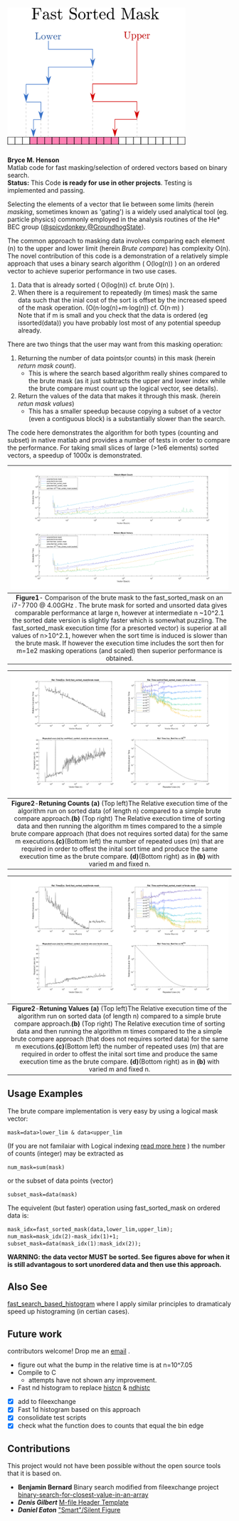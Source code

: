 # <img src="logo.png" alt="/figs/logo" width="400"/> 
**Bryce M. Henson**  
Matlab code for fast masking/selection of ordered vectors based on binary search.  
**Status:** This Code **is ready for use in other projects**. Testing is implemented and passing.  

Selecting the elements of a vector that lie between some limits (herein *masking*, sometimes known as 'gating') is a widely used analytical tool (eg. particle physics) commonly employed in the analysis routines of the He* BEC group ([@spicydonkey](https://github.com/spicydonkey/hebec_essentials),[@GroundhogState](https://github.com/GroundhogState)). 

The common approach to masking data involves comparing each element (n) to the upper and lower limit (herein *Brute compare*) has complexity O(n). The novel contribution of this code is a demonstration of a relatively simple approach that uses a binary search algorithm ( O(log(n)) ) on an ordered vector to achieve superior performance in two use cases. 
1. Data that is already sorted ( O(log(n)) cf. brute O(n) ).
2. When there is a requirement to repeatedly (m times) mask the same data such that the inial cost of the sort is offset by the increased speed of the mask operation. (O(n·log(n)+m·log(n)) cf. O(n·m) )  
Note that if m is small and you check that the data is ordered (eg issorted(data)) you have probably lost most of any potential speedup already.

There are two things that the user may want from this masking operation:
1. Returning the number of data points(or counts) in this mask (herein *return mask count*).
   * This is where the search based algorithm really shines compared to the brute mask (as it just subtracts the upper and lower index while the brute compare must count up the logical vector, see details).
2. Return the values of the data that makes it through this mask. (herein *retun mask values*)
   * This has a smaller speedup because copying a subset of a vector (even a contiguous block) is a substantially slower than the search.

The code here demonstrates the algorithm for both types (counting and subset) in native matlab and provides a number of tests in order to compare the performance.
For taking small slices of large (>1e6 elements) sorted vectors, a speedup of 1000x is demonstrated.

| ![A comparison of various masking approaches](/figs/fig1.png "Fig1") | 
|:--:| 
 **Figure1**- Comparison of the brute mask to the fast_sorted_mask on an i7-7700 @ 4.00GHz . The brute mask for sorted and unsorted data gives comparable performance at large n, however at intermediate n \~10^2.1 the sorted date version is slightly faster which is somewhat puzzling. The fast_sorted_mask execution time (for a presorted vector) is superior at all values of n>10^2.1, however when the sort time is induced is slower than the brute mask. If however the execution time includes the sort then for m=1e2 masking operations (and scaled) then superior performance is obtained.  |


| ![A comparison of various masking approaches](/figs/fig2.png "Fig2") | 
|:--:| 
| **Figure2**-**Retuning Counts** **(a)** (Top left)The Relative execution time of the algorithm run on sorted data (of length n) compared to a simple brute compare approach.**(b)** (Top right) The Relative execution time of sorting data and then running the algorithm m times compared to the a simple brute compare approach (that does not requires sorted data) for the same m executions.**(c)**(Bottom left) the number of repeated uses (m) that are required in order to offest the inital sort time and produce the same execution time as the brute compare. **(d)**(Bottom right) as in **(b)** with varied m and fixed n.  |


| ![A comparison of various masking approaches](/figs/fig3.png "Fig3") | 
|:--:| 
| **Figure2**-**Retuning Values** **(a)** (Top left)The Relative execution time of the algorithm run on sorted data (of length n) compared to a simple brute compare approach.**(b)** (Top right) The Relative execution time of sorting data and then running the algorithm m times compared to the a simple brute compare approach (that does not requires sorted data) for the same m executions.**(c)**(Bottom left) the number of repeated uses (m) that are required in order to offest the inital sort time and produce the same execution time as the brute compare. **(d)**(Bottom right) as in **(b)** with varied m and fixed n.  |

## Usage Examples
The brute compare implementation is very easy by using a logical mask vector:
```
mask=data>lower_lim & data<upper_lim 
```
(If you are not familaiar with Logical indexing [read more here](https://blogs.mathworks.com/loren/2013/02/20/logical-indexing-multiple-conditions/)  )
the number of counts (integer) may be extracted as
```
num_mask=sum(mask)
```
or the subset of data points (vector)
```
subset_mask=data(mask)
```
The equivelent (but faster) operation using fast_sorted_mask on ordered data is:
```
mask_idx=fast_sorted_mask(data,lower_lim,upper_lim);
num_mask=mask_idx(2)-mask_idx(1)+1;
subset_mask=data(mask_idx(1):mask_idx(2)); 
```
**WARNING: the data vector MUST be sorted. See figures above for when it is still advantagous to sort unordered data and then use this approach.**

## Also See
[fast_search_based_histogram](https://github.com/brycehenson/fast_search_based_histogram) where I apply similar principles to dramaticaly speed up histograming (in certian cases). 

## Future work
contributors welcome! Drop me an [email](mailto:bryce.m.henson+github.fast_sorted_maske@gmail.com?subject=I%20would%20Like%20to%20Contribute[github][fast_sorted_mask]) .
- figure out what the bump in the relative time is at n=10^7.05 
- Compile to C
  - attempts have not shown any improvement.
- Fast nd histogram to replace [histcn](https://au.mathworks.com/matlabcentral/fileexchange/23897-n-dimensional-histogram?focused=5198474&tab=function) & [ndhistc](https://au.mathworks.com/matlabcentral/fileexchange/3957-ndhistc)
- [x] add to fileexchange
- [x] Fast 1d histogram based on this approach
- [x] consolidate test scripts
- [x] check what the function does to counts that equal the bin edge
  
## Contributions
This project would not have been possible without the open source tools that it is based on.
- **Benjamin Bernard** Binary search modified from fileexchange project [binary-search-for-closest-value-in-an-array](https://au.mathworks.com/matlabcentral/fileexchange/37915-binary-search-for-closest-value-in-an-array)
- ***Denis Gilbert***    [M-file Header Template](https://au.mathworks.com/matlabcentral/fileexchange/4908-m-file-header-template)
- ***Daniel Eaton***     ["Smart"/Silent Figure](https://au.mathworks.com/matlabcentral/fileexchange/8919-smart-silent-figure)
